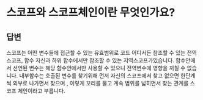 # 스코프와 스코프체인이란 무엇인가요?

## 답변

스코프는 어떤 변수들에 접근할 수 있는 유효범위로 코드 어디서든 참조할 수 있는 전역스코프, 함수 자신과 하위 함수에서만 참조할 수 있는 지역스코프가있습니다.
함수안에서 선언된 변수는 해당 함수안에서만 사용할 수 있으니 전역변수에 영향을 끼칠 수 없습니다.
내부함수는 호출된 변수를 찾기위해 먼저 자신의 스코프에서 찾고 없으면 한단계씩 외부로 나가면서 찾으며 , 이렇게 꼬리를 물고 계속 범위를 넓히면서 찾는 관계를 스코프 체인이라고 부릅니다.
